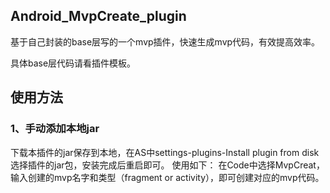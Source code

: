 ## Android_MvpCreate_plugin

基于自己封装的base层写的一个mvp插件，快速生成mvp代码，有效提高效率。

具体base层代码请看插件模板。

## 使用方法

### 1、手动添加本地jar
下载本插件的jar保存到本地，在AS中settings-plugins-Install plugin from disk选择插件的jar包，安装完成后重启即可。
使用如下：
在Code中选择MvpCreat，输入创建的mvp名字和类型（fragment or activity），即可创建对应的mvp代码。
